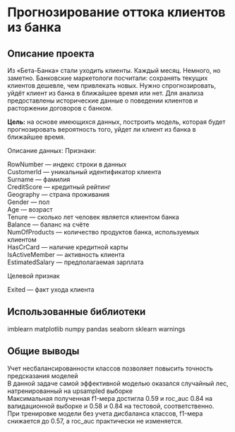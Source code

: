 # Прогнозирование оттока клиентов из банка
## Описание проекта
Из «Бета-Банка» стали уходить клиенты. Каждый месяц. Немного, но заметно. Банковские маркетологи посчитали: сохранять текущих клиентов дешевле, чем привлекать новых. Нужно спрогнозировать, уйдёт клиент из банка в ближайшее время или нет. Для анализа предоставлены исторические данные о поведении клиентов и расторжении договоров с банком.

**Цель:** на основе имеющихся данных, построить модель, которая будет прогнозировать вероятность того, уйдет ли клиент из банка в ближайшее время.

Описание данных: Признаки:

RowNumber — индекс строки в данных  
CustomerId — уникальный идентификатор клиента  
Surname — фамилия  
CreditScore — кредитный рейтинг  
Geography — страна проживания  
Gender — пол  
Age — возраст  
Tenure — сколько лет человек является клиентом банка  
Balance — баланс на счёте  
NumOfProducts — количество продуктов банка, используемых клиентом  
HasCrCard — наличие кредитной карты  
IsActiveMember — активность клиента  
EstimatedSalary — предполагаемая зарплата  

Целевой признак

Exited — факт ухода клиента

## Использованные библиотеки
imblearn
matplotlib
numpy
pandas
seaborn
sklearn
warnings


## Общие выводы
Учет несбалансированности классов позволяет повысить точность предсказания моделей  
В данной задаче самой эффективной моделью оказался случайный лес, натренированный на upsampled выборке  
Максимальная полученная f1-мера достигла 0.59 и roc_auc 0.84 на валидационной выборке и 0.58 и 0.84 на тестовой, соответственно.  
При тренировке модели без учета дисбаланса классов, f1-мера снижается до 0.57, а roc_auc практически не изменяется.

